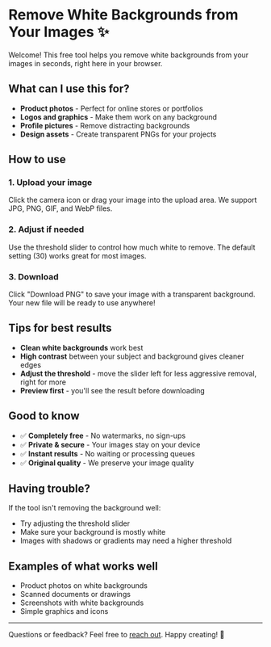 # Remove White Backgrounds from Your Images ✨

Welcome! This free tool helps you remove white backgrounds from your images in seconds, right here in your browser.

## What can I use this for?

- **Product photos** - Perfect for online stores or portfolios
- **Logos and graphics** - Make them work on any background
- **Profile pictures** - Remove distracting backgrounds
- **Design assets** - Create transparent PNGs for your projects

## How to use

### 1. Upload your image
Click the camera icon or drag your image into the upload area. We support JPG, PNG, GIF, and WebP files.

### 2. Adjust if needed
Use the threshold slider to control how much white to remove. The default setting (30) works great for most images.

### 3. Download
Click "Download PNG" to save your image with a transparent background. Your new file will be ready to use anywhere!

## Tips for best results

- **Clean white backgrounds** work best
- **High contrast** between your subject and background gives cleaner edges
- **Adjust the threshold** - move the slider left for less aggressive removal, right for more
- **Preview first** - you'll see the result before downloading

## Good to know

- ✅ **Completely free** - No watermarks, no sign-ups
- ✅ **Private & secure** - Your images stay on your device
- ✅ **Instant results** - No waiting or processing queues
- ✅ **Original quality** - We preserve your image quality

## Having trouble?

If the tool isn't removing the background well:
- Try adjusting the threshold slider
- Make sure your background is mostly white
- Images with shadows or gradients may need a higher threshold

## Examples of what works well

- Product photos on white backgrounds
- Scanned documents or drawings
- Screenshots with white backgrounds
- Simple graphics and icons

---

Questions or feedback? Feel free to [reach out](https://starikov.co/contact). Happy creating! 🎨

